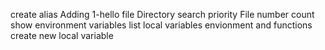 create alias
Adding 1-hello file
Directory search priority
File number count
show environment variables
list local variables envionment and functions
create new local variable
